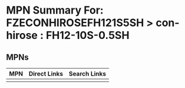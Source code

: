 



# MPN Summary For: FZECONHIROSEFH121S5SH > con-hirose : FH12-10S-0.5SH

## MPNs
  

|MPN|Direct Links|Search Links|
| :--- | :--- | :--- |
||||
